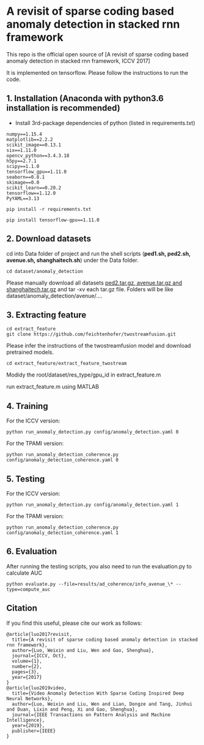 # A revisit of sparse coding based anomaly detection in stacked rnn framework
This repo is the official open source of [A revisit of sparse coding based anomaly detection in stacked rnn framework, ICCV 2017]

It is implemented on tensorflow. Please follow the instructions to run the code.

## 1. Installation (Anaconda with python3.6 installation is recommended)
* Install 3rd-package dependencies of python (listed in requirements.txt)
```
numpy==1.15.4
matplotlib==2.2.2
scikit_image==0.13.1
six==1.11.0
opencv_python==3.4.3.18
h5py==2.7.1
scipy==1.1.0
tensorflow_gpu==1.11.0
seaborn==0.8.1
skimage==0.0
scikit_learn==0.20.2
tensorflow==1.12.0
PyYAML==3.13
```

```shell
pip install -r requirements.txt

pip install tensorflow-gpu==1.11.0
```

## 2. Download datasets
cd into Data folder of project and run the shell scripts (**ped1.sh, ped2.sh, avenue.sh, shanghaitech.sh**) under the Data folder.
```shell
cd dataset/anomaly_detection
```
Please manually download all datasets [ped2.tar.gz, avenue.tar.gz and shanghaitech.tar.gz](https://onedrive.live.com/?authkey=%21AMqh2fTSemfrokE&id=3705E349C336415F%215109&cid=3705E349C336415F)
and tar -xv each tar.gz file. Folders will be like dataset/anomaly_detection/avenue/....

## 3. Extracting feature
```shell
cd extract_feature
git clone https://github.com/feichtenhofer/twostreamfusion.git
```
 Please infer the instructions of the twostreamfusion model and download pretrained models.
 
 ```shell
cd extract_feature/extract_feature_twostream
```

 Modidy the root/dataset/res_type/gpu_id in extract_feature.m
 
 run extract_feature.m using MATLAB

## 4. Training 
For the ICCV version:
 ```shell
python run_anomaly_detection.py config/anomaly_detection.yaml 0
```

For the TPAMI version:
 ```shell
python run_anomaly_detection_coherence.py config/anomaly_detection_coherence.yaml 0
```

## 5. Testing 
For the ICCV version:
 ```shell
python run_anomaly_detection.py config/anomaly_detection.yaml 1
```

For the TPAMI version:
 ```shell
python run_anomaly_detection_coherence.py config/anomaly_detection_coherence.yaml 1
```

## 6. Evaluation
After running the testing scripts, you also need to run the evaluation.py to calculate AUC
 ```shell
python evaluate.py --file=results/ad_coherence/info_avenue_\* --type=compute_auc
```

## Citation
If you find this useful, please cite our work as follows:
```code
@article{luo2017revisit,
  title={A revisit of sparse coding based anomaly detection in stacked rnn framework},
  author={Luo, Weixin and Liu, Wen and Gao, Shenghua},
  journal={ICCV, Oct},
  volume={1},
  number={2},
  pages={3},
  year={2017}
}
@article{luo2019video,
  title={Video Anomaly Detection With Sparse Coding Inspired Deep Neural Networks},
  author={Luo, Weixin and Liu, Wen and Lian, Dongze and Tang, Jinhui and Duan, Lixin and Peng, Xi and Gao, Shenghua},
  journal={IEEE Transactions on Pattern Analysis and Machine Intelligence},
  year={2019},
  publisher={IEEE}
}
```


